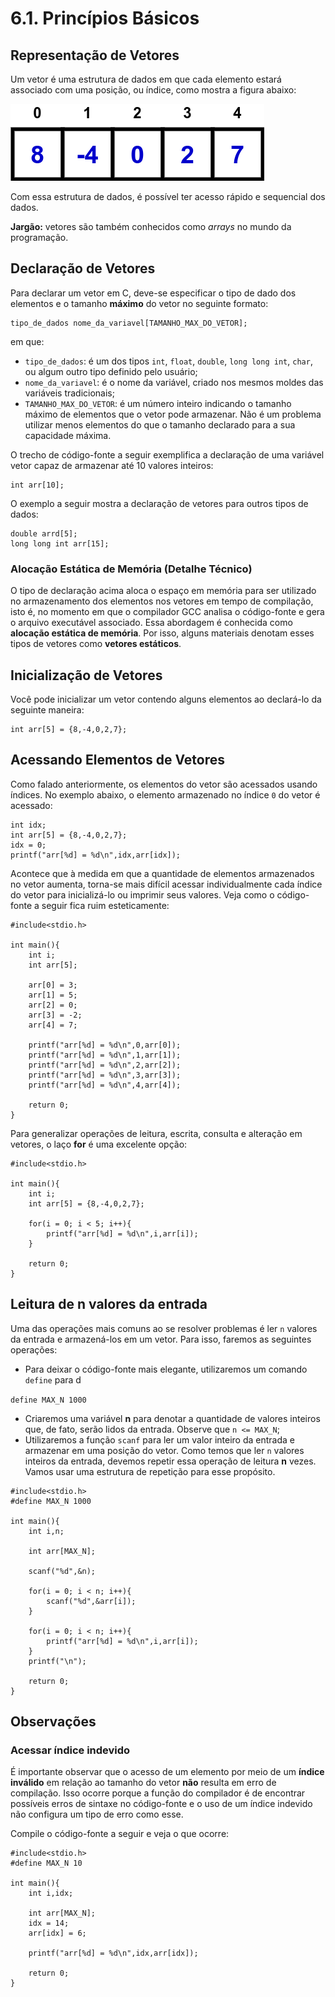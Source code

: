 # 6.1. Princípios Básicos

## Representação de Vetores

Um vetor é uma estrutura de dados em que cada elemento estará associado com uma posição, ou índice, como mostra a figura abaixo:

![arrays](images/arrays2.png)

Com essa estrutura de dados, é possível ter acesso rápido e sequencial dos dados.

**Jargão:** vetores são também conhecidos como *arrays* no mundo da programação.

## Declaração de Vetores

Para declarar um vetor em C, deve-se especificar o tipo de dado dos elementos e o tamanho **máximo** do vetor no seguinte formato:

```
tipo_de_dados nome_da_variavel[TAMANHO_MAX_DO_VETOR];
```

em que:

- ```tipo_de_dados```: é um dos tipos ```int```, ```float```, ```double```, ```long long int```, ```char```, ou algum outro tipo definido pelo usuário;
- ```nome_da_variavel```: é o nome da variável, criado nos mesmos moldes das variáveis tradicionais;
- ```TAMANHO_MAX_DO_VETOR```: é um número inteiro indicando o tamanho máximo de elementos que o vetor pode armazenar. Não é um problema utilizar menos elementos do que o tamanho declarado para a sua capacidade máxima.

O trecho de código-fonte a seguir exemplifica a declaração de uma variável vetor capaz de armazenar até 10 valores inteiros:

```
int arr[10];
```

O exemplo a seguir mostra a declaração de vetores para outros tipos de dados:

```
double arrd[5];
long long int arr[15];
```

### Alocação Estática de Memória (Detalhe Técnico)

O tipo de declaração acima aloca o espaço em memória para ser utilizado no armazenamento dos elementos nos vetores em tempo de compilação, isto é, no momento em que o compilador GCC analisa o código-fonte e gera o arquivo executável associado. Essa abordagem é conhecida como **alocação estática de memória**. Por isso, alguns materiais denotam esses tipos de vetores como **vetores estáticos**.

## Inicialização de Vetores

Você pode inicializar um vetor contendo alguns elementos ao declará-lo da seguinte maneira:

```
int arr[5] = {8,-4,0,2,7};
```

## Acessando Elementos de Vetores

Como falado anteriormente, os elementos do vetor são acessados usando índices. No exemplo abaixo, o elemento armazenado no índice ```0``` do vetor é acessado:

```
int idx;
int arr[5] = {8,-4,0,2,7};
idx = 0;
printf("arr[%d] = %d\n",idx,arr[idx]);
```

Acontece que à medida em que a quantidade de elementos armazenados no vetor aumenta, torna-se mais difícil acessar individualmente cada índice do vetor para inicializá-lo ou imprimir seus valores. Veja como o código-fonte a seguir fica ruim esteticamente:

```
#include<stdio.h>

int main(){
    int i;
    int arr[5];

    arr[0] = 3;
    arr[1] = 5;
    arr[2] = 0;
    arr[3] = -2;
    arr[4] = 7;

    printf("arr[%d] = %d\n",0,arr[0]);
    printf("arr[%d] = %d\n",1,arr[1]);
    printf("arr[%d] = %d\n",2,arr[2]);
    printf("arr[%d] = %d\n",3,arr[3]);
    printf("arr[%d] = %d\n",4,arr[4]);

    return 0;
}
```

Para generalizar operações de leitura, escrita, consulta e alteração em vetores, o laço **for** é uma excelente opção:

```
#include<stdio.h>

int main(){
    int i;
    int arr[5] = {8,-4,0,2,7};

    for(i = 0; i < 5; i++){
        printf("arr[%d] = %d\n",i,arr[i]);
    }

    return 0;
}
```

## Leitura de n valores da entrada

Uma das operações mais comuns ao se resolver problemas é ler ```n``` valores da entrada e armazená-los em um vetor. Para isso, faremos as seguintes operações:

- Para deixar o código-fonte mais elegante, utilizaremos um comando ```define``` para d

```define MAX_N 1000```

- Criaremos uma variável **n** para denotar a quantidade de valores inteiros que, de fato, serão lidos da entrada. Observe que ```n <= MAX_N```;
- Utilizaremos a função ```scanf``` para ler um valor inteiro da entrada e armazenar em uma posição do vetor. Como temos que ler ```n``` valores inteiros da entrada, devemos repetir essa operação de leitura **n** vezes. Vamos usar uma estrutura de repetição para esse propósito.

```
#include<stdio.h>
#define MAX_N 1000

int main(){
    int i,n;

    int arr[MAX_N];

    scanf("%d",&n);

    for(i = 0; i < n; i++){
        scanf("%d",&arr[i]);
    }
    
    for(i = 0; i < n; i++){
        printf("arr[%d] = %d\n",i,arr[i]);
    }
    printf("\n");

    return 0;
}
```

## Observações

### Acessar índice indevido

É importante observar que o acesso de um elemento por meio de um **índice inválido** em relação ao tamanho do vetor **não** resulta em erro de compilação. Isso ocorre porque a função do compilador é de encontrar possíveis erros de sintaxe no código-fonte e o uso de um índice indevido não configura um tipo de erro como esse.

Compile o código-fonte a seguir e veja o que ocorre:

```
#include<stdio.h>
#define MAX_N 10

int main(){
    int i,idx;

    int arr[MAX_N];
    idx = 14;
    arr[idx] = 6;

    printf("arr[%d] = %d\n",idx,arr[idx]);

    return 0;
}
```
